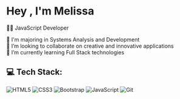 <h1>Hey , I'm Melissa</h1>

👩‍💻 JavaScript Developer<br>

📖 I'm majoring in Systems Analysis and Development<br>
🧩 I’m looking to collaborate on creative and innovative applications<br>
🌱 I’m currently learning Full Stack technologies

## 💻 Tech Stack:
![HTML5](https://img.shields.io/badge/html5-%23E34F26.svg?style=flat-square&logo=html5&logoColor=white) ![CSS3](https://img.shields.io/badge/css3-%231572B6.svg?style=flat-square&logo=css3&logoColor=white) ![Bootstrap](https://img.shields.io/badge/bootstrap-%238511FA.svg?style=flat-square&logo=bootstrap&logoColor=white) ![JavaScript](https://img.shields.io/badge/javascript-%23323330.svg?style=flat-square&logo=javascript&logoColor=%23F7DF1E)  ![Git](https://img.shields.io/badge/git-%23F05033.svg?style=flat-square&logo=git&logoColor=white)
